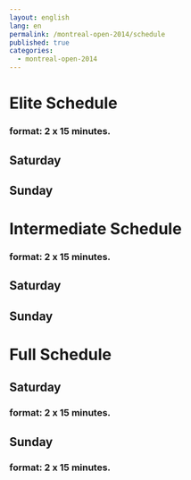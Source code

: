 ```yaml
---
layout: english
lang: en
permalink: /montreal-open-2014/schedule
published: true
categories:
  - montreal-open-2014
---
```


# Elite Schedule

### format: 2 x 15 minutes.

## Saturday


## Sunday


# Intermediate Schedule

### format: 2 x 15 minutes.

## Saturday


## Sunday

# Full Schedule

## Saturday

### format: 2 x 15 minutes.


## Sunday

### format: 2 x 15 minutes.
